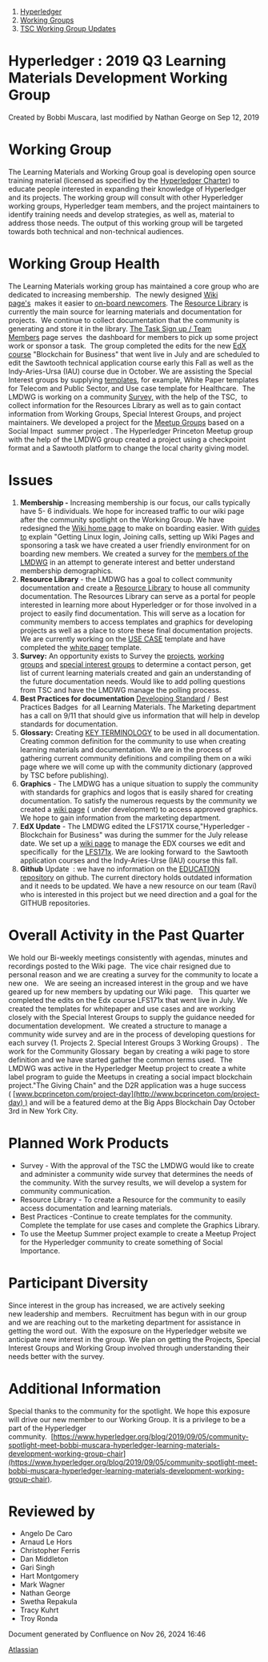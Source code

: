1. [Hyperledger](index.html)
2. [Working Groups](Working-Groups_19595403.html)
3. [TSC Working Group Updates](TSC-Working-Group-Updates_19599336.html)

# Hyperledger : 2019 Q3 Learning Materials Development Working Group

Created by Bobbi Muscara, last modified by Nathan George on Sep 12, 2019

# Working Group

The Learning Materials and Working Group goal is developing open source training material (licensed as specified by the [Hyperledger Charter](https://www.hyperledger.org/about/charter)) to educate people interested in expanding their knowledge of Hyperledger and its projects. The working group will consult with other Hyperledger working groups, Hyperledger team members, and the project maintainers to identify training needs and develop strategies, as well as, material to address those needs. The output of this working group will be targeted towards both technical and non-technical audiences.

# Working Group Health

The Learning Materials working group has maintained a core group who are dedicated to increasing membership.  The newly designed [Wiki page's](https://lf-hyperledger.atlassian.net/wiki/display/LMDWG/Learning+Materials+Development+Working+Group)  makes it easier to [on-board newcomers](https://lf-hyperledger.atlassian.net/wiki/display/LMDWG/New+Member+Welcome+Page). The [Resource Library](https://lf-hyperledger.atlassian.net/wiki/pages/viewpage.action?pageId=18710727) is currently the main source for learning materials and documentation for projects.  We continue to collect documentation that the community is generating and store it in the library. [The Task Sign up / Team Members](https://lf-hyperledger.atlassian.net/wiki/pages/viewpage.action?pageId=18710851) page serves  the dashboard for members to pick up some project work or sponsor a task.  The group completed the edits for the new [EdX course](https://lf-hyperledger.atlassian.net/wiki/display/LMDWG/LFS171x+-Working+Space) "Blockchain for Business" that went live in July and are scheduled to edit the Sawtooth technical application course early this Fall as well as the Indy-Aries-Ursa (IAU) course due in October. We are assisting the Special Interest groups by supplying [templates](https://lf-hyperledger.atlassian.net/wiki/pages/viewpage.action?pageId=18711596), for example, White Paper templates for Telecom and Public Sector, and Use case template for Healthcare.  The LMDWG is working on a community [Survey](https://lf-hyperledger.atlassian.net/wiki/display/LMDWG/Survey+for+Working+Groups)[,](https://lf-hyperledger.atlassian.net/wiki/display/LMDWG/Survey) with the help of the TSC,  to collect information for the Resources Library as well as to gain contact information from Working Groups, Special Interest Groups, and project maintainers. We developed a project for the [Meetup Groups](https://lf-hyperledger.atlassian.net/wiki/display/LMDWG/SUMMER+PROJECT+IDEAS) based on a Social Impact  summer project . The Hyperledger Princeton Meetup group with the help of the LMDWG group created a project using a checkpoint format and a Sawtooth platform to change the local charity giving model. 

# Issues

1. **Membership -** Increasing membership is our focus, our calls typically have 5- 6 individuals. We hope for increased traffic to our wiki page after the community spotlight on the Working Group. We have redesigned the [Wiki home page](https://lf-hyperledger.atlassian.net/wiki/display/LMDWG/Learning+Materials+Development+Working+Group) to make on boarding easier. With [guides to](https://lf-hyperledger.atlassian.net/wiki/display/LMDWG/New+Member+Welcome+Page) explain "Getting Linux login, Joining calls, setting up Wiki Pages and sponsoring a task we have created a user friendly environment for on boarding new members. We created a survey for the [members of the LMDWG](https://lf-hyperledger.atlassian.net/wiki/display/LMDWG/Survey) in an attempt to generate interest and better understand membership demographics.
2. **Resource Library** - the LMDWG has a goal to collect community documentation and create a [Resource Library](https://lf-hyperledger.atlassian.net/wiki/pages/viewpage.action?pageId=18710727) to house all community documentation. The Resources Library can serve as a portal for people interested in learning more about Hyperledger or for those involved in a project to easily find documentation. This will serve as a location for community members to access templates and graphics for developing projects as well as a place to store these final documentation projects.  We are currently working on the [USE CASE](https://lf-hyperledger.atlassian.net/wiki/display/LMDWG/USE+CASES+STANDARDS) template and have completed the [white paper](https://lf-hyperledger.atlassian.net/wiki/display/LMDWG/Whitepaper+Standards) template.
3. **Survey:** An opportunity exists to Survey the [projects](https://lf-hyperledger.atlassian.net/wiki/display/LMDWG/Survey+for+Projects), [working groups](https://lf-hyperledger.atlassian.net/wiki/display/LMDWG/Survey+for+Working+Groups) and [special interest groups](https://lf-hyperledger.atlassian.net/wiki/display/LMDWG/Survey+for+Special+Interest+Groups) to determine a contact person, get list of current learning materials created and gain an understanding of the future documentation needs. Would like to add polling questions from TSC and have the LMDWG manage the polling process.
4. **Best Practices for documentation** [Developing Standard](https://lf-hyperledger.atlassian.net/wiki/pages/viewpage.action?pageId=18711596) /  Best Practices Badges  for all Learning Materials. The Marketing department has a call on 9/11 that should give us information that will help in develop standards for documentation.
5. **Glossary:** Creating [KEY TERMINOLOGY](https://lf-hyperledger.atlassian.net/wiki/pages/viewpage.action?pageId=18710983) to be used in all documentation. Creating common definition for the community to use when creating learning materials and documentation.  We are in the process of gathering current community definitions and compiling them on a wiki page where we will come up with the community dictionary (approved by TSC before publishing).
6. **Graphics** - The LMDWG has a unique situation to supply the community with standards for graphics and logos that is easily shared for creating documentation. To satisfy the numerous requests by the community we created a [wiki page](https://lf-hyperledger.atlassian.net/wiki/display/LMDWG/GRAPHIC+SET+STANDARDS) ( under development) to access approved graphics. We hope to gain information from the marketing department.
7. **EdX Update** - The LMDWG edited the LFS171X course,"Hyperledger - Blockchain for Business" was during the summer for the July release date. We set up a [wiki page](https://lf-hyperledger.atlassian.net/wiki/pages/viewpage.action?pageId=18711674) to manage the EDX courses we edit and specifically  for the [LFS171x](https://lf-hyperledger.atlassian.net/wiki/display/LMDWG/LFS171x+-Working+Space). We are looking forward to  the Sawtooth application courses and the Indy-Aries-Urse (IAU) course this fall.
8. **Github** Update  : we have no information on the [EDUCATION repository](https://lf-hyperledger.atlassian.net/wiki/display/LMDWG/Git+Hub+Resources) on github. The current directory holds outdated information and it needs to be updated. We have a new resource on our team (Ravi) who is interested in this project but we need direction and a goal for the GITHUB repositories.

# Overall Activity in the Past Quarter

We hold our Bi-weekly meetings consistently with agendas, minutes and recordings posted to the Wiki page.  The vice chair resigned due to personal reason and we are creating a survey for the community to locate a new one.   We are seeing an increased interest in the group and we have geared up for new members by updating our Wiki page.   This quarter we completed the edits on the Edx course LFS171x that went live in July. We created the templates for whitepaper and use cases and are working closely with the Special Interest Groups to supply the guidance needed for documentation development.  We created a structure to manage a community wide survey and are in the process of developing questions for each survey (1. Projects 2. Special Interest Groups 3 Working Groups) .  The work for the Community Glossary  began by creating a wiki page to store definition and we have started gather the common terms used.  The LMDWG was active in the Hyperledger Meetup project to create a white label program to guide the Meetups in creating a social impact blockchain project."The Giving Chain" and the D2R application was a huge success ( [www.bcprinceton.com/project-day](http://www.bcprinceton.com/project-day) ) and will be a featured demo at the Big Apps Blockchain Day October 3rd in New York City.

# Planned Work Products

- Survey - With the approval of the TSC the LMDWG would like to create and administer a community wide survey that determines the needs of the community. With the survey results, we will develop a system for community communication.
- Resource Library - To create a Resource for the community to easily access documentation and learning materials.
- Best Practices -Continue to create templates for the community. Complete the template for use cases and complete the Graphics Library.
- To use the Meetup Summer project example to create a Meetup Project for the Hyperledger community to create something of Social Importance.

# Participant Diversity

Since interest in the group has increased, we are actively seeking new leadership and members.  Recruitment has begun with in our group and we are reaching out to the marketing department for assistance in getting the word out.  With the exposure on the Hyperledger website we anticipate new interest in the group. We plan on getting the Projects, Special Interest Groups and Working Group involved through understanding their needs better with the survey.

# Additional Information

Special thanks to the community for the spotlight. We hope this exposure will drive our new member to our Working Group. It is a privilege to be a part of the Hyperledger community.  [https://www.hyperledger.org/blog/2019/09/05/community-spotlight-meet-bobbi-muscara-hyperledger-learning-materials-development-working-group-chair](https://www.hyperledger.org/blog/2019/09/05/community-spotlight-meet-bobbi-muscara-hyperledger-learning-materials-development-working-group-chair).

# Reviewed by

- Angelo De Caro
- Arnaud Le Hors
- Christopher Ferris
- Dan Middleton
- Gari Singh
- Hart Montgomery
- Mark Wagner
- Nathan George
- Swetha Repakula
- Tracy Kuhrt
- Troy Ronda
  

Document generated by Confluence on Nov 26, 2024 16:46

[Atlassian](http://www.atlassian.com/)
